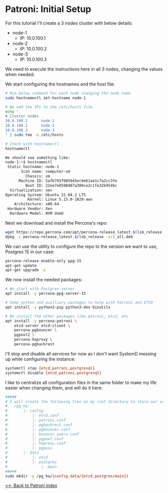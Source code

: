 # Patroni: Initial Setup

For this tutorial I'll create a 3 nodes cluster with below details:
 - node-1 
    - IP: 10.0.100.1
 - node-2 
    - IP: 10.0.100.2
 - node-3 
    - IP: 10.0.100.3

We need to execute the instructions here in all 3 nodes, changing the values when needed.

We start configuring the hostnames and the host file:

```bash
# Run below command for each node changing the node name
sudo hostnamectl set-hostname node-1

# We add the IPs to the /etc/hosts file
echo "
# Cluster nodes
10.0.100.1      node-1
10.0.100.1      node-2
10.0.100.3      node-3
" | sudo tee -a /etc/hosts

# Check with hostnamectl
hostnamectl

We should see something like:
node-1:~$ hostnamectl
 Static hostname: node-1
       Icon name: computer-vm
         Chassis: vm
      Machine ID: 5afb793f085945ec9e61ae1c7a2cc3fe
         Boot ID: 22ee7e8590d87a308ce2c1fe32b954bc
  Virtualization: xen
Operating System: Ubuntu 22.04.2 LTS              
          Kernel: Linux 5.15.0-1028-aws
    Architecture: x86-64
 Hardware Vendor: Xen
  Hardware Model: HVM domU
```

Next we download and install the Percona's repo:

```bash
wget https://repo.percona.com/apt/percona-release_latest.$(lsb_release -sc)_all.deb
dpkg -i percona-release_latest.$(lsb_release -sc)_all.deb
```

We can use the utility to configure the repo to the version we want to use, Postgres 15 in our case:

```bash
percona-release enable-only ppg-15
apt-get update
apt-get upgrade -y
```

We now install the needed packages:

```bash
# We start with Postgres server
apt install -y percona-ppg-server-15

# Some python and auxiliary packages to help with Patroni and ETCD
apt install -y python3-pip python3-dev binutils

# We install the other packages like patroni, etcd, etc
apt install -y percona-patroni \
    etcd-server etcd-client \
    percona-pgbouncer \
    pgpool2 \
    percona-haproxy \
    percona-pgbackrest 
```

I'll stop and disable all services for now as I don't want SystemD messing up while configuring the instance:

```bash
systemctl stop {etcd,patroni,postgresql}
systemctl disable {etcd,patroni,postgresql}
```

I like to centralize all configuration files in the same folder to make my life easier when changing them, and will do it here:

```bash
#####
# I will create the following tree on my root directory to store our setup:
#   /pg_ha
#       |- config
#           |- etcd.conf
#           |- patroni.conf
#           |- pgbackrest.conf
#           |- pgbouncer.conf
#           |- bouncer_users.conf
#           |- pgpool.conf
#           |- haproxy.conf
#           |- pgpass
#       |- data
#           |- etcd
#           |- postgres
#               |- main
#####
sudo mkdir -p /pg_ha/{config,data/{etcd,postgres/main}}
```

[<<- Back to Patroni index](/patroni)